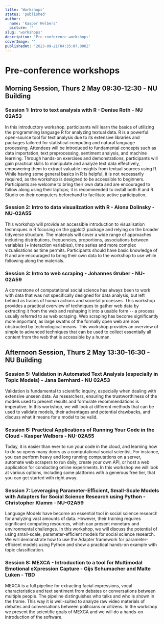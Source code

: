 ```yaml
---
title: 'Workshops'
status: 'published'
author:
  name: 'Kasper Welbers'
  picture: ''
slug: 'workshops'
description: 'Pre-conference workshops'
coverImage: ''
publishedAt: '2023-09-21T04:35:07.000Z'
---
```


# Pre-conference workshops

## Morning Session, Thurs 2 May 09:30-12:30 - NU Building

### Session 1: Intro to text analysis with R -  Denise Roth - NU 02A53

In this introductory workshop, participants will learn the basics of utilizing the programming language R for analyzing textual data. R is a powerful open-source tool for text analysis due to its extensive libraries and packages tailored for statistical computing and natural language processing. Attendees will be introduced to fundamental concepts such as data importation, text preprocessing, sentiment analysis, and machine learning. Through hands-on exercises and demonstrations, participants will gain practical skills to manipulate and analyze text data effectively, empowering them to extract valuable insights from textual sources using R. While having some general basics in R is helpful, it is not necessarily required, as the workshop is designed to be accessible to beginners. Participants are welcome to bring their own data and are encouraged to follow along using their laptops; it is recommended to install both R and R Studio on their computers beforehand to facilitate active participation.

### Session 2: Intro to data visualization with R - Alona Dolinsky - NU-02A55

This workshop will provide an accessible introduction to visualisation techniques in R focusing on the ggplot2 package and relying on the broader tidyverse structure. The materials will cover a wide range of approaches including distributions, frequencies, proportions, associations between variables (+ interaction variables), time series and more complex vizualisations as time permits. Participants should have basic knowledge of R and are encouraged to bring their own data to the workshop to use while following along the materials.

### Session 3: Intro to web scraping - Johannes Gruber - NU-02A59

A cornerstone of computational social science has always been to work with data that was not specifically designed for data analysis, but left behind as traces of human actions and societal processes. This workshop provides a practical overview of techniques to gather web data by extracting it from the web and reshaping it into a usable form -- a process usually referred to as web scraping. Web scraping has become significantly more important, as large swaths of the formally open web are now obstructed by technological means. This workshop provides an overview of simple to advanced techniques that can be used to collect essentially all content from the web that is accessible by a human.

## Afternoon Session, Thurs 2 May 13:30-16:30 - NU Building

### Session 5: Validation in Automated Text Analysis (especially in Topic Models) - Jana Bernhard - NU 02A53

Validation is fundamental to scientific inquiry, especially when dealing with extensive unseen data. As researchers, ensuring the trustworthiness of the models used to present results and formulate recommendations is imperative. In this workshop, we will look at different methods that can be used to validate models, their advantages and potential drawbacks, and discuss what it means for a model to be valid.

### Session 6: Practical Applications of Running Your Code in the Cloud - Kasper Welbers - NU-02A55

Today, it is easier than ever to run your code in the cloud, and learning how to do so opens many doors as a computational social scientist. For instance, you can perform heavy and long running computations on a server, automate web scrapers to run daily, create your own API, or host a web application for conducting online experiments. In this workshop we will look at various options, including some platforms with a generous free tier, that you can get started with right away. 

### Session 7:  Leveraging Parameter-Efficient, Small-Scale Models with Adapters for Social Science Research using Python - Christopher Klamm - NU-02A59

Language Models have become an essential tool in social science research for analyzing vast amounts of data. However, their training requires significant computing resources, which can present monetary and environmental challenges. In this workshop, we will discuss the potential of using small-scale, parameter-efficient models for social science research. We will demonstrate how to use the Adapter framework for parameter-efficient models using Python and show a practical hands-on example with topic classification.

### Session 8:  MEXCA - Introduction to a tool for Multimodal Emotional eXpression Capture - Gijs Schumacher and Malte Luken - TBD

MEXCA is a full pipeline for extracting facial expressions, vocal characteristics and text sentiment from debates or conversations between multiple people. The pipeline distinguishes who talks and who is shown in the frame. This way it is well-suited to analyze raw video materials of debates and conversations between politicians or citizens. In the workshop we present the scientific goals of MEXCA and we will do a hands-on introduction of the software.
